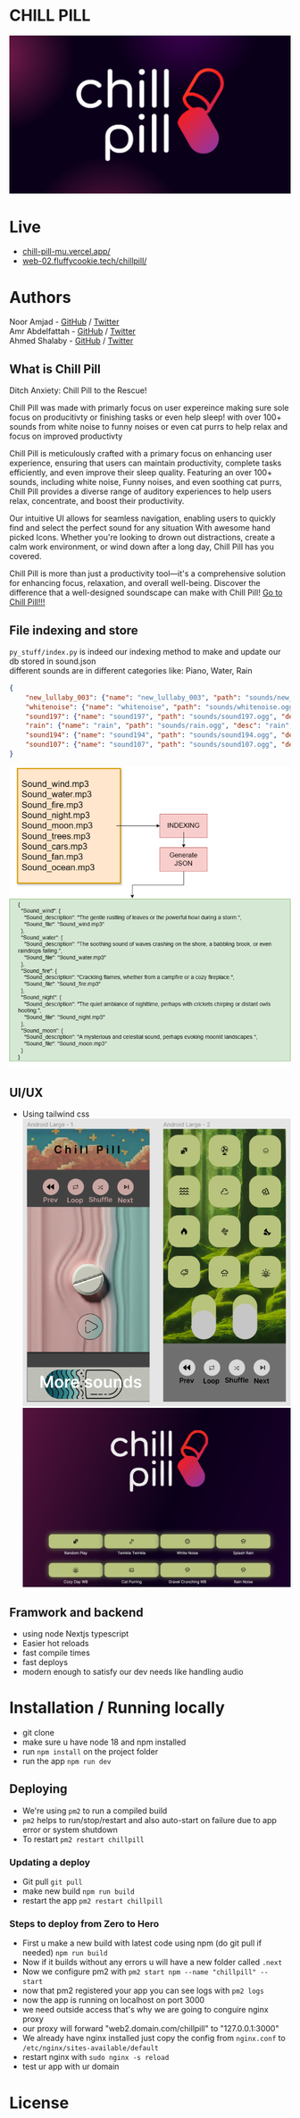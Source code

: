 # CHILL PILL
![chill pill](images/README-CHILLPILL-BACKGROUND.png)
# Live
- [chill-pill-mu.vercel.app/](https://chill-pill-mu.vercel.app/)
- [web-02.fluffycookie.tech/chillpill/](http://web-02.fluffycookie.tech/chillpill/)
# Authors
Noor Amjad - [GitHub](https://github.com/Justxd22) / [Twitter](https://twitter.com/_xd222)   
Amr Abdelfattah - [GitHub](https://github.com/0x3mr) / [Twitter](https://twitter.com/an0n_amr)  
Ahmed Shalaby - [GitHub](https://github.com/Madiocre) / [Twitter](https://twitter.com/)   
## What is Chill Pill
Ditch Anxiety: Chill Pill to the Rescue!

Chill Pill was made with primarly focus on user expereince making sure sole focus on producitivty or finishing tasks or even help sleep! with over 100+ sounds from white noise to funny noises or even cat purrs to help relax and focus on improved productivty 

Chill Pill is meticulously crafted with a primary focus on enhancing user experience, ensuring that users can maintain productivity, complete tasks efficiently, and even improve their sleep quality. Featuring an over 100+ sounds, including white noise, Funny noises, and even soothing cat purrs, Chill Pill provides a diverse range of auditory experiences to help users relax, concentrate, and boost their productivity.

Our intuitive UI allows for seamless navigation, enabling users to quickly find and select the perfect sound for any situation With awesome hand picked Icons. Whether you're looking to drown out distractions, create a calm work environment, or wind down after a long day, Chill Pill has you covered.

Chill Pill is more than just a productivity tool—it's a comprehensive solution for enhancing focus, relaxation, and overall well-being. Discover the difference that a well-designed soundscape can make with Chill Pill! [Go to Chill Pill!!!](#Live)
## File indexing and store
```py_stuff/index.py``` is indeed our indexing method to make and update our db stored in sound.json  
different sounds are in different categories like: Piano, Water, Rain  
```json
{
    "new_lullaby_003": {"name": "new_lullaby_003", "path": "sounds/new_lullaby_003.ogg", "desc": "piano", "category": "piano"}, 
    "whitenoise": {"name": "whitenoise", "path": "sounds/whitenoise.ogg", "desc": "plain noise", "category": "white"}, 
    "sound197": {"name": "sound197", "path": "sounds/sound197.ogg", "desc": "water drops", "category": "water"},
    "rain": {"name": "rain", "path": "sounds/rain.ogg", "desc": "rain", "category": "rain"}, 
    "sound194": {"name": "sound194", "path": "sounds/sound194.ogg", "desc": "rain on windows", "category": "rain"}, 
    "sound107": {"name": "sound107", "path": "sounds/sound107.ogg", "desc": "rain on car windows", "category": "rain"}
}
```
![db sample](images/mine.drawio.png)

## UI/UX
- Using tailwind css 
![ui mockup](<images/Screenshot 2024-05-11 200048.png>)
![Final UI](images/Ui.png)

## Framwork and backend
- using node Nextjs typescript
- Easier hot reloads
- fast compile times
- fast deploys
- modern enough to satisfy our dev needs like handling audio

# Installation / Running locally
- git clone
- make sure u have node 18 and npm installed
- run `npm install` on the project folder
- run the app `npm run dev`

## Deploying
- We're using `pm2` to run a compiled build
- `pm2` helps to run/stop/restart and also auto-start on failure due to app error or system shutdown  
- To restart `pm2 restart chillpill`
### Updating a deploy
- Git pull `git pull`
- make new build `npm run build`
- restart the app `pm2 restart chillpill`
### Steps to deploy from Zero to Hero
- First u make a new build with latest code using npm (do git pull if needed) `npm run build`
- Now if it builds without any errors u will have a new folder called `.next`
- Now we configure pm2 with `pm2 start npm --name "chillpill" -- start`
- now that pm2 registered your app you can see logs with `pm2 logs`
- now the app is running on localhost on port 3000 
- we need outside access that's why we are going to conguire nginx proxy
- our proxy will forward "web2.domain.com/chillpill" to "127.0.0.1:3000"
- We already have nginx installed just copy the config from `nginx.conf` to `/etc/nginx/sites-available/default`
- restart nginx with `sudo nginx -s reload`
- test ur app with ur domain


# License
    